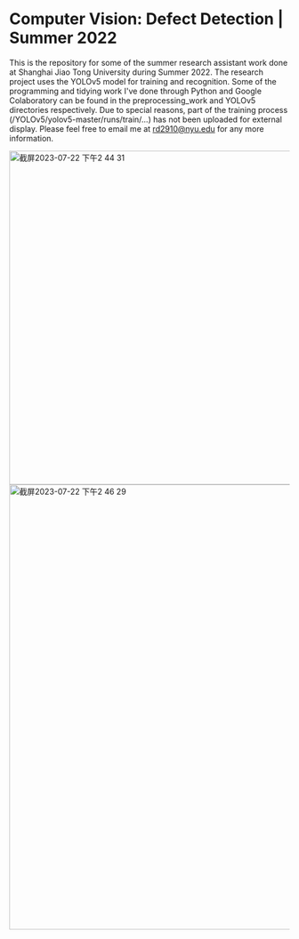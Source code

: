 # Computer Vision: Defect Detection | Summer 2022
This is the repository for some of the summer research assistant work done at Shanghai Jiao Tong University during Summer 2022. The research project uses the YOLOv5 model for training and recognition. Some of the programming and tidying work I've done through Python and Google Colaboratory can be found in the preprocessing_work and YOLOv5 directories respectively. Due to special reasons, part of the training process (/YOLOv5/yolov5-master/runs/train/...) has not been uploaded for external display. Please feel free to email me at rd2910@nyu.edu for any more information.


<img width="600" alt="截屏2023-07-22 下午2 44 31" src="https://github.com/ruoheng-du/computer_vision_defect_detection/assets/99549293/c7faa5d0-584f-40fe-a5e9-8cafa98b343c">

<img width="800" alt="截屏2023-07-22 下午2 46 29" src="https://github.com/ruoheng-du/computer_vision_defect_detection/assets/99549293/40fcd2e1-2530-4358-bb5d-9b49d893c88d">

